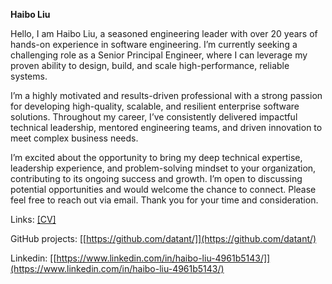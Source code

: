 **Haibo Liu**

Hello, I am Haibo Liu, a seasoned engineering leader with over 20 years of hands-on experience in software engineering. I’m currently seeking a challenging role as a ​Senior Principal Engineer, where I can leverage my proven ability to design, build, and scale high-performance, reliable systems.

I’m a highly motivated and results-driven professional with a strong passion for developing high-quality, scalable, and resilient enterprise software solutions. Throughout my career, I’ve consistently delivered impactful technical leadership, mentored engineering teams, and driven innovation to meet complex business needs.

I’m excited about the opportunity to bring my deep technical expertise, leadership experience, and problem-solving mindset to your organization, contributing to its ongoing success and growth. I’m open to discussing potential opportunities and would welcome the chance to connect. Please feel free to reach out via email. Thank you for your time and consideration.

Links: [[CV]](https://github.com/datant/datant.github.io/blob/main/docs/resume.pdf)

GitHub projects: [[https://github.com/datant/]](https://github.com/datant/)

Linkedin: [[https://www.linkedin.com/in/haibo-liu-4961b5143/]](https://www.linkedin.com/in/haibo-liu-4961b5143/)
